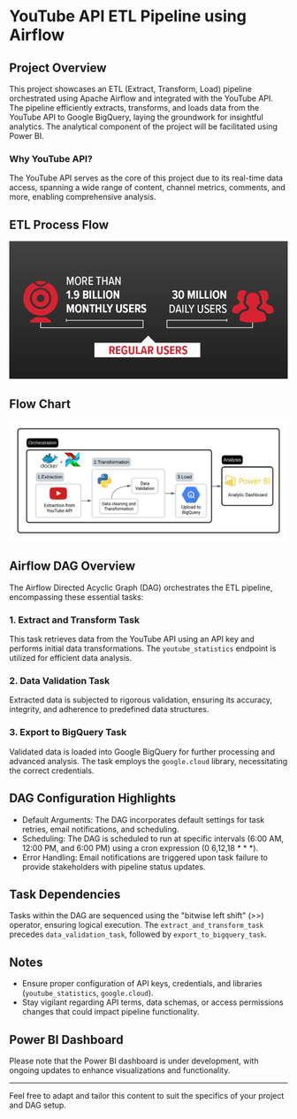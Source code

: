 # YouTube API ETL Pipeline using Airflow

## Project Overview

This project showcases an ETL (Extract, Transform, Load) pipeline orchestrated using Apache Airflow and integrated with the YouTube API. The pipeline efficiently extracts, transforms, and loads data from the YouTube API to Google BigQuery, laying the groundwork for insightful analytics. The analytical component of the project will be facilitated using Power BI.

### Why YouTube API?

The YouTube API serves as the core of this project due to its real-time data access, spanning a wide range of content, channel metrics, comments, and more, enabling comprehensive analysis.

## ETL Process Flow

![ETL Process Flow](infographic.png)

## Flow Chart

![Flow Chart](flow_chart.png)

## Airflow DAG Overview

The Airflow Directed Acyclic Graph (DAG) orchestrates the ETL pipeline, encompassing these essential tasks:

### 1. Extract and Transform Task

This task retrieves data from the YouTube API using an API key and performs initial data transformations. The `youtube_statistics` endpoint is utilized for efficient data analysis.

### 2. Data Validation Task

Extracted data is subjected to rigorous validation, ensuring its accuracy, integrity, and adherence to predefined data structures.

### 3. Export to BigQuery Task

Validated data is loaded into Google BigQuery for further processing and advanced analysis. The task employs the `google.cloud` library, necessitating the correct credentials.

## DAG Configuration Highlights

- Default Arguments: The DAG incorporates default settings for task retries, email notifications, and scheduling.
- Scheduling: The DAG is scheduled to run at specific intervals (6:00 AM, 12:00 PM, and 6:00 PM) using a cron expression (0 6,12,18 * * *).
- Error Handling: Email notifications are triggered upon task failure to provide stakeholders with pipeline status updates.

## Task Dependencies

Tasks within the DAG are sequenced using the "bitwise left shift" (>>) operator, ensuring logical execution. The `extract_and_transform_task` precedes `data_validation_task`, followed by `export_to_bigquery_task`.

## Notes

- Ensure proper configuration of API keys, credentials, and libraries (`youtube_statistics`, `google.cloud`).
- Stay vigilant regarding API terms, data schemas, or access permissions changes that could impact pipeline functionality.

## Power BI Dashboard

Please note that the Power BI dashboard is under development, with ongoing updates to enhance visualizations and functionality.

---

Feel free to adapt and tailor this content to suit the specifics of your project and DAG setup.
